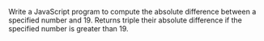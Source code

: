 Write a JavaScript program to compute the absolute difference between a specified number and 19. Returns triple their absolute difference if the specified number is greater than 19.